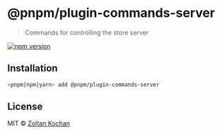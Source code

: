 # @pnpm/plugin-commands-server

> Commands for controlling the store server

[![npm version](https://img.shields.io/npm/v/@pnpm/plugin-commands-server.svg)](https://www.npmjs.com/package/@pnpm/plugin-commands-server)

## Installation

```sh
<pnpm|npm|yarn> add @pnpm/plugin-commands-server
```

## License

MIT © [Zoltan Kochan](https://www.kochan.io/)
